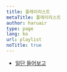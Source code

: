 ```yaml
---
title: 플레이리스트
metaTitle: 플레이리스트
author: haruair
type: page
lang: ko
url: playlist
noTitle: true
---
```


- [일단 들어보고](/ko/playlist/let-me-listen-first)

